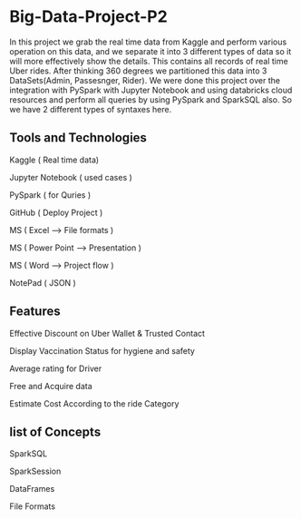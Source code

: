 # Big-Data-Project-P2

In this project we grab the real time data from Kaggle and perform various operation on this data, and we separate it  into 3 different types of data so it will more effectively show the details. This contains all records of real time Uber rides.
After thinking 360 degrees we partitioned this data into 3 DataSets(Admin, Passesnger, Rider).
We were done this project over the integration with PySpark with Jupyter Notebook and using databricks cloud resources and perform all queries by using PySpark and SparkSQL also.
So we have 2 different types of syntaxes here.


## Tools and Technologies

Kaggle ( Real time data)

Jupyter Notebook ( used cases )

PySpark ( for Quries )

GitHub ( Deploy Project )

MS ( Excel --> File formats )

MS ( Power Point --> Presentation )

MS ( Word --> Project flow )

NotePad ( JSON )


## Features

Effective Discount on Uber Wallet & Trusted Contact

Display Vaccination Status for hygiene and safety

Average rating for Driver 

Free and Acquire data

Estimate Cost According to the ride Category

## list of Concepts

SparkSQL

SparkSession

DataFrames

File Formats

